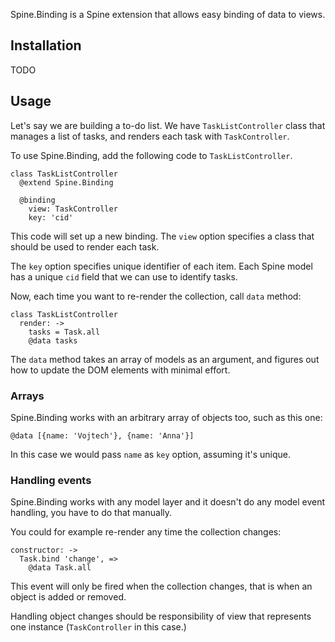 Spine.Binding is a Spine extension that allows easy binding of data to views.

## Installation

TODO

## Usage

Let's say we are building a to-do list. We have `TaskListController` class that manages a list of tasks, and renders each task with `TaskController`.

To use Spine.Binding, add the following code to `TaskListController`.

    class TaskListController
      @extend Spine.Binding
    
      @binding
        view: TaskController
        key: 'cid'

This code will set up a new binding. The `view` option specifies a class that should be used to render each task.

The `key` option specifies unique identifier of each item. Each Spine model has a unique `cid` field that we can use to identify tasks.

Now, each time you want to re-render the collection, call `data` method:

    class TaskListController
      render: ->
        tasks = Task.all
        @data tasks

The `data` method takes an array of models as an argument, and figures out how to update the DOM elements with minimal effort.

### Arrays

Spine.Binding works with an arbitrary array of objects too, such as this one:

    @data [{name: 'Vojtech'}, {name: 'Anna'}]

In this case we would pass `name` as `key` option, assuming it's unique.

### Handling events

Spine.Binding works with any model layer and it doesn't do any model event handling, you have to do that manually.

You could for example re-render any time the collection changes:

    constructor: ->
      Task.bind 'change', =>
        @data Task.all

This event will only be fired when the collection changes, that is when an object is added or removed.

Handling object changes should be responsibility of view that represents one instance (`TaskController` in this case.)
